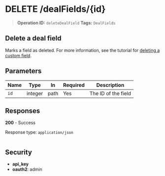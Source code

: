 # DELETE /dealFields/{id}

> **Operation ID:** `deleteDealField`
> **Tags:** `DealFields`

## Delete a deal field

Marks a field as deleted. For more information, see the tutorial for <a href="https://pipedrive.readme.io/docs/deleting-a-custom-field" target="_blank" rel="noopener noreferrer">deleting a custom field</a>.

## Parameters

| Name | Type | In | Required | Description |
|------|------|-------|----------|-------------|
| `id` | integer | path | Yes | The ID of the field |

## Responses

**200** - Success

Response type: `application/json`

```

```


## Security

- **api_key**
- **oauth2**: admin